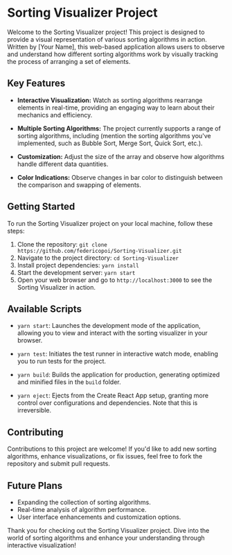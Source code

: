 # Sorting Visualizer Project

Welcome to the Sorting Visualizer project! This project is designed to provide a visual representation of various sorting algorithms in action. Written by [Your Name], this web-based application allows users to observe and understand how different sorting algorithms work by visually tracking the process of arranging a set of elements.

## Key Features

- **Interactive Visualization:** Watch as sorting algorithms rearrange elements in real-time, providing an engaging way to learn about their mechanics and efficiency.

- **Multiple Sorting Algorithms:** The project currently supports a range of sorting algorithms, including (mention the sorting algorithms you've implemented, such as Bubble Sort, Merge Sort, Quick Sort, etc.).

- **Customization:** Adjust the size of the array and observe how algorithms handle different data quantities.

- **Color Indications:** Observe changes in bar color to distinguish between the comparison and swapping of elements.

## Getting Started

To run the Sorting Visualizer project on your local machine, follow these steps:

1. Clone the repository: `git clone https://github.com/federicopoi/Sorting-Visualizer.git`
2. Navigate to the project directory: `cd Sorting-Visualizer`
3. Install project dependencies: `yarn install`
4. Start the development server: `yarn start`
5. Open your web browser and go to `http://localhost:3000` to see the Sorting Visualizer in action.

## Available Scripts

- `yarn start`: Launches the development mode of the application, allowing you to view and interact with the sorting visualizer in your browser.

- `yarn test`: Initiates the test runner in interactive watch mode, enabling you to run tests for the project.

- `yarn build`: Builds the application for production, generating optimized and minified files in the `build` folder.

- `yarn eject`: Ejects from the Create React App setup, granting more control over configurations and dependencies. Note that this is irreversible.

## Contributing

Contributions to this project are welcome! If you'd like to add new sorting algorithms, enhance visualizations, or fix issues, feel free to fork the repository and submit pull requests.

## Future Plans

- Expanding the collection of sorting algorithms.
- Real-time analysis of algorithm performance.
- User interface enhancements and customization options.

Thank you for checking out the Sorting Visualizer project. Dive into the world of sorting algorithms and enhance your understanding through interactive visualization!
